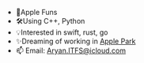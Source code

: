 <!--

### Hi there 👋

**ASjet/ASjet** is a ✨ _special_ ✨ repository because its `README.md` (this file) appears on your GitHub profile.

Here are some ideas to get you started:

- 🔭 I’m currently working on ...
- 🌱 I’m currently learning ...
- 👯 I’m looking to collaborate on ...
- 🤔 I’m looking for help with ...
- 💬 Ask me about ...
- 📫 How to reach me: Aryan.ITFS@icloud.com
- 😄 Pronouns: ...
- ⚡ Fun fact: ...
-->
- 🍎Apple Funs
- 🛠Using C++, Python
- 💡Interested in swift, rust, go
- ✨Dreaming of working in [Apple Park](https://en.wikipedia.org/wiki/Apple_Park)
- 📫 Email: Aryan.ITFS@icloud.com
